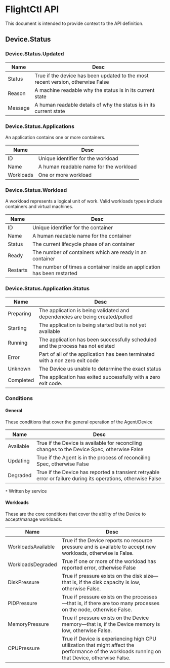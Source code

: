 # FlightCtl API

This document is intended to provide context to the API definition.

## Device.Status

### Device.Status.Updated

| Name    | Desc |
| -------- | ------- |
| Status  | True if the device has been updated to the most recent version, otherwise False |
| Reason   | A machine readable why the status is in its current state |
| Message | A human readable details of why the status is in its current state |

### Device.Status.Applications
An application contains one or more containers.

| Name    | Desc |
| -------- | ------- |
| ID | Unique identifier for the workload |
| Name | A human readable name for the workload |
| Workloads | One or more workload |

### Device.Status.Workload
A workload represents a logical unit of work. Valid workloads types include containers and virtual machines.

| Name    | Desc |
| -------- | ------- |
| ID | Unique identifier for the container |
| Name | A human readable name for the container |
| Status | The current lifecycle phase of an container |
| Ready  | The number of containers which are ready in an container |
| Restarts | The number of times a container inside an application has been restarted |

### Device.Status.Application.Status

| Name    | Desc |
| -------- | ------- |
| Preparing | The application is being validated and dependencies are being created/pulled |
| Starting | The application is being started but is not yet available |
| Running | The application has been successfully scheduled and the process has not existed |
| Error | Part of all of the application has been terminated with a non zero exit code |
| Unknown | The Device us unable to determine the exact status |
| Completed | The application has exited successfully with a zero exit code. |

### Conditions

#### General
These conditions that cover the general operation of the Agent/Device

| Name    | Desc |
| -------- | ------- |
| Available   | True if the Device is available for reconciling changes to the Device Spec, otherwise False  |
| Updating | True if the Agent is in the process of reconciling Spec, otherwise False    |
| Degraded    | True if the Device has reported a transient retryable error or failure during its operations, otherwise False |

  `*` Written by service

#### Workloads
These are the core conditions that cover the ability of the Device to accept/manage workloads.

| Name    | Desc |
| -------- | ------- |
| WorkloadsAvailable  | True if the Device reports no resource pressure and is available to accept new workloads, otherwise is False. |
| WorkloadsDegraded   | True if one or more of the workload has reported error, otherwise False |
| DiskPressure | True if pressure exists on the disk size—that is, if the disk capacity is low, otherwise False. |
| PIDPressure | True if pressure exists on the processes—that is, if there are too many processes on the node, otherwise False. | 
| MemoryPressure |True if pressure exists on the Device memory—that is, if the Device memory is low, otherwise False. |
| CPUPressure |True if Device is experiencing high CPU utilization that might affect the performance of the workloads running on that Device, otherwise False. |
